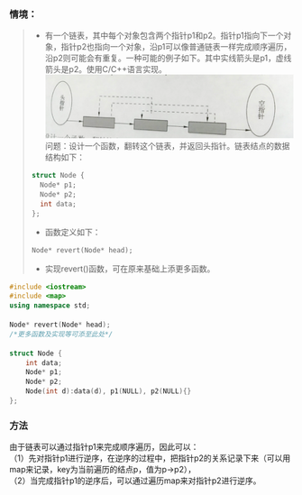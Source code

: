 ### 情境：

> - 有一个链表，其中每个对象包含两个指针p1和p2。指针p1指向下一个对象，指针p2也指向一个对象，沿p1可以像普通链表一样完成顺序遍历，沿p2则可能会有重复。一种可能的例子如下。其中实线箭头是p1，虚线箭头是p2。使用C/C++语言实现。<br>
> ![img1.12.1 图](https://github.com/Newbie-W/ProgrammerAlgorithmInterview/blob/master/pics/1.12/img%201.12.1.png)<br>
> 问题：设计一个函数，翻转这个链表，并返回头指针。链表结点的数据结构如下：<br>
> ``` C++
> struct Node {
> 	Node* p1;
> 	Node* p2;
> 	int data;
> };
> ```
> - 函数定义如下：<br>
> ``` C++
> Node* revert(Node* head);
> ```
> - 实现revert()函数，可在原来基础上添更多函数。<br>

```C++
#include <iostream>
#include <map>
using namespace std;

Node* revert(Node* head);
/*更多函数及实现等可添至此处*/

struct Node {
	int data;
	Node* p1;
	Node* p2;
	Node(int d):data(d), p1(NULL), p2(NULL){}
};
```

### 方法
由于链表可以通过指针p1来完成顺序遍历，因此可以：<br>
（1）先对指针p1进行逆序，在逆序的过程中，把指针p2的关系记录下来（可以用map来记录，key为当前遍历的结点p，值为p->p2），<br>
（2）当完成指针p1的逆序后，可以通过遍历map来对指针p2进行逆序。<br>